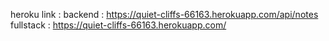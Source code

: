 heroku link : 
backend : https://quiet-cliffs-66163.herokuapp.com/api/notes
fullstack : https://quiet-cliffs-66163.herokuapp.com/
